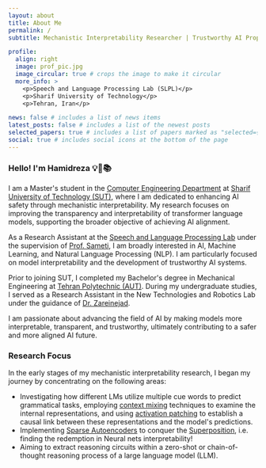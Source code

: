 ```yaml
---
layout: about
title: About Me
permalink: /
subtitle: Mechanistic Interpretability Researcher | Trustworthy AI Proponent | Master's Student at <a href='https://en.sharif.edu/'>Sharif University of Technology</a>.

profile:
  align: right
  image: prof_pic.jpg
  image_circular: true # crops the image to make it circular
  more_info: >
    <p>Speech and Language Processing Lab (SLPL)</p>
    <p>Sharif University of Technology</p>
    <p>Tehran, Iran</p>

news: false # includes a list of news items
latest_posts: false # includes a list of the newest posts
selected_papers: true # includes a list of papers marked as "selected={true}"
social: true # includes social icons at the bottom of the page
---
```


### Hello! I'm Hamidreza 💡🤖📚

I am a Master's student in the [Computer Engineering Department](https://ce.sharif.edu/) at [Sharif University of Technology (SUT)](https://en.sharif.edu/), where I am dedicated to enhancing AI safety through mechanistic interpretability. My research focuses on improving the transparency and interpretability of transformer language models, supporting the broader objective of achieving AI alignment.

As a Research Assistant at the [Speech and Language Processing Lab](https://www.sharif.edu/web/slpl_ce) under the supervision of [Prof. Sameti](https://scholar.google.com/citations?user=ebEhWZwAAAAJ&hl=en&oi=ao), I am broadly interested in AI, Machine Learning, and Natural Language Processing (NLP). I am particularly focused on model interpretability and the development of trustworthy AI systems.

Prior to joining SUT, I completed my Bachelor's degree in Mechanical Engineering at [Tehran Polytechnic (AUT)](https://aut.ac.ir/en). During my undergraduate studies, I served as a Research Assistant in the New Technologies and Robotics Lab under the guidance of [Dr. Zareinejad](https://scholar.google.com/citations?user=xx8zwXYAAAAJ&hl=en&oi=ao).

I am passionate about advancing the field of AI by making models more interpretable, transparent, and trustworthy, ultimately contributing to a safer and more aligned AI future.

### Research Focus
In the early stages of my mechanistic interpretability research, I began my journey by concentrating on the following areas:

- Investigating how different LMs utilize multiple cue words to predict grammatical tasks, employing [context mixing](https://arxiv.org/abs/2301.12971) techniques to examine the internal representations, and using [activation patching](https://arxiv.org/abs/2202.05262) to establish a causal link between these representations and the model's predictions.
- Implementing [Sparse Autoencoders](http://arxiv.org/abs/2309.08600) to conquer the [Superposition](https://transformer-circuits.pub/2023/superposition-composition/index.html.), i.e. finding the redemption in Neural nets interpretability!
- Aiming to extract reasoning circuits within a zero-shot or chain-of-thought reasoning process of a large language model (LLM).
